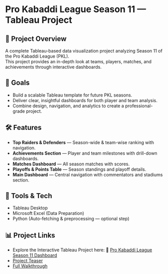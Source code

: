 # Pro Kabaddi League Season 11 — Tableau Project

## 📌 Project Overview
A complete Tableau-based data visualization project analyzing Season 11 of the Pro Kabaddi League (PKL).  
This project provides an in-depth look at teams, players, matches, and achievements through interactive dashboards.

## 🎯 Goals
- Build a scalable Tableau template for future PKL seasons.
- Deliver clear, insightful dashboards for both player and team analysis.
- Combine design, navigation, and analytics to create a professional-grade project.

## 🛠 Features
- **Top Raiders & Defenders** — Season-wide & team-wise ranking with navigation.
- **Achievements Section** — Player and team milestones with drill-down dashboards.
- **Matches Dashboard** — All season matches with scores.
- **Playoffs & Points Table** — Season standings and playoff details.
- **Main Dashboard** — Central navigation with commentators and stadiums section.

## 🧰 Tools & Tech
- Tableau Desktop
- Microsoft Excel (Data Preparation)
- Python (Auto-fetching & preprocessing — optional step)

## 📊 Project Links
- Explore the Interactive Tableau Project here:
🔗 [Pro Kabaddi League Season 11 Dashboard](<https://public.tableau.com/app/profile/aryan.jha7122/viz/PKL-Season-11-Analysis-2024-25/Banner>)
- [Project Teaser](<https://youtu.be/BFrzACKJeqs?si=glr6x7uL0ZO70NIG>)
- [Full Walkthrough](<https://youtu.be/8MqSmj5tDuE?si=1wPrxq58kiebvqbO>)